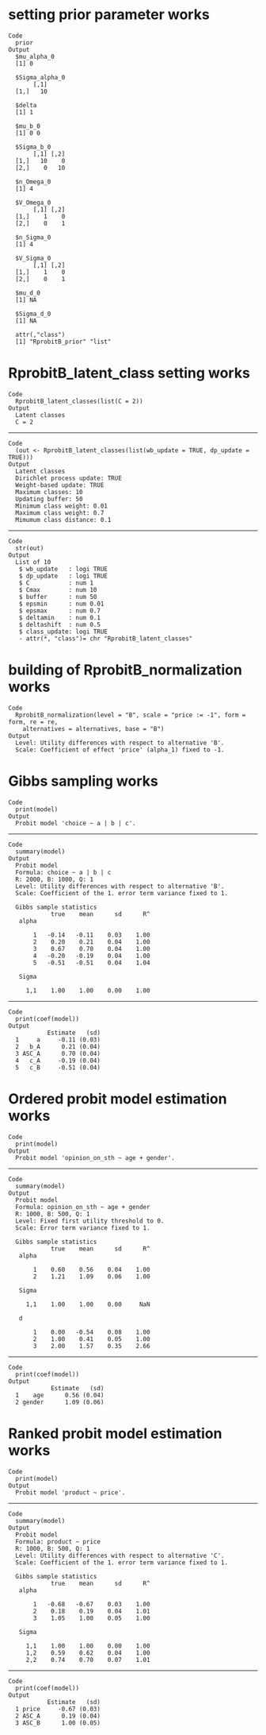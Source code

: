 # setting prior parameter works

    Code
      prior
    Output
      $mu_alpha_0
      [1] 0
      
      $Sigma_alpha_0
           [,1]
      [1,]   10
      
      $delta
      [1] 1
      
      $mu_b_0
      [1] 0 0
      
      $Sigma_b_0
           [,1] [,2]
      [1,]   10    0
      [2,]    0   10
      
      $n_Omega_0
      [1] 4
      
      $V_Omega_0
           [,1] [,2]
      [1,]    1    0
      [2,]    0    1
      
      $n_Sigma_0
      [1] 4
      
      $V_Sigma_0
           [,1] [,2]
      [1,]    1    0
      [2,]    0    1
      
      $mu_d_0
      [1] NA
      
      $Sigma_d_0
      [1] NA
      
      attr(,"class")
      [1] "RprobitB_prior" "list"          

# RprobitB_latent_class setting works

    Code
      RprobitB_latent_classes(list(C = 2))
    Output
      Latent classes
      C = 2 

---

    Code
      (out <- RprobitB_latent_classes(list(wb_update = TRUE, dp_update = TRUE)))
    Output
      Latent classes
      Dirichlet process update: TRUE 
      Weight-based update: TRUE 
      Maximum classes: 10 
      Updating buffer: 50 
      Minimum class weight: 0.01 
      Maximum class weight: 0.7 
      Mimumum class distance: 0.1 

---

    Code
      str(out)
    Output
      List of 10
       $ wb_update   : logi TRUE
       $ dp_update   : logi TRUE
       $ C           : num 1
       $ Cmax        : num 10
       $ buffer      : num 50
       $ epsmin      : num 0.01
       $ epsmax      : num 0.7
       $ deltamin    : num 0.1
       $ deltashift  : num 0.5
       $ class_update: logi TRUE
       - attr(*, "class")= chr "RprobitB_latent_classes"

# building of RprobitB_normalization works

    Code
      RprobitB_normalization(level = "B", scale = "price := -1", form = form, re = re,
        alternatives = alternatives, base = "B")
    Output
      Level: Utility differences with respect to alternative 'B'.
      Scale: Coefficient of effect 'price' (alpha_1) fixed to -1.

# Gibbs sampling works

    Code
      print(model)
    Output
      Probit model 'choice ~ a | b | c'.

---

    Code
      summary(model)
    Output
      Probit model
      Formula: choice ~ a | b | c 
      R: 2000, B: 1000, Q: 1
      Level: Utility differences with respect to alternative 'B'.
      Scale: Coefficient of the 1. error term variance fixed to 1.
      
      Gibbs sample statistics
                true    mean      sd      R^
       alpha
                                            
           1   -0.14   -0.11    0.03    1.00
           2    0.20    0.21    0.04    1.00
           3    0.67    0.70    0.04    1.00
           4   -0.20   -0.19    0.04    1.00
           5   -0.51   -0.51    0.04    1.04
      
       Sigma
                                            
         1,1    1.00    1.00    0.00    1.00

---

    Code
      print(coef(model))
    Output
               Estimate   (sd)
      1     a     -0.11 (0.03)
      2   b_A      0.21 (0.04)
      3 ASC_A      0.70 (0.04)
      4   c_A     -0.19 (0.04)
      5   c_B     -0.51 (0.04)

# Ordered probit model estimation works

    Code
      print(model)
    Output
      Probit model 'opinion_on_sth ~ age + gender'.

---

    Code
      summary(model)
    Output
      Probit model
      Formula: opinion_on_sth ~ age + gender 
      R: 1000, B: 500, Q: 1
      Level: Fixed first utility threshold to 0.
      Scale: Error term variance fixed to 1.
      
      Gibbs sample statistics
                true    mean      sd      R^
       alpha
                                            
           1    0.60    0.56    0.04    1.00
           2    1.21    1.09    0.06    1.00
      
       Sigma
                                            
         1,1    1.00    1.00    0.00     NaN
      
       d
                                            
           1    0.00   -0.54    0.08    1.00
           2    1.00    0.41    0.05    1.00
           3    2.00    1.57    0.35    2.66

---

    Code
      print(coef(model))
    Output
                Estimate   (sd)
      1    age      0.56 (0.04)
      2 gender      1.09 (0.06)

# Ranked probit model estimation works

    Code
      print(model)
    Output
      Probit model 'product ~ price'.

---

    Code
      summary(model)
    Output
      Probit model
      Formula: product ~ price 
      R: 1000, B: 500, Q: 1
      Level: Utility differences with respect to alternative 'C'.
      Scale: Coefficient of the 1. error term variance fixed to 1.
      
      Gibbs sample statistics
                true    mean      sd      R^
       alpha
                                            
           1   -0.68   -0.67    0.03    1.00
           2    0.18    0.19    0.04    1.01
           3    1.05    1.00    0.05    1.00
      
       Sigma
                                            
         1,1    1.00    1.00    0.00    1.00
         1,2    0.59    0.62    0.04    1.00
         2,2    0.74    0.70    0.07    1.01

---

    Code
      print(coef(model))
    Output
               Estimate   (sd)
      1 price     -0.67 (0.03)
      2 ASC_A      0.19 (0.04)
      3 ASC_B      1.00 (0.05)

